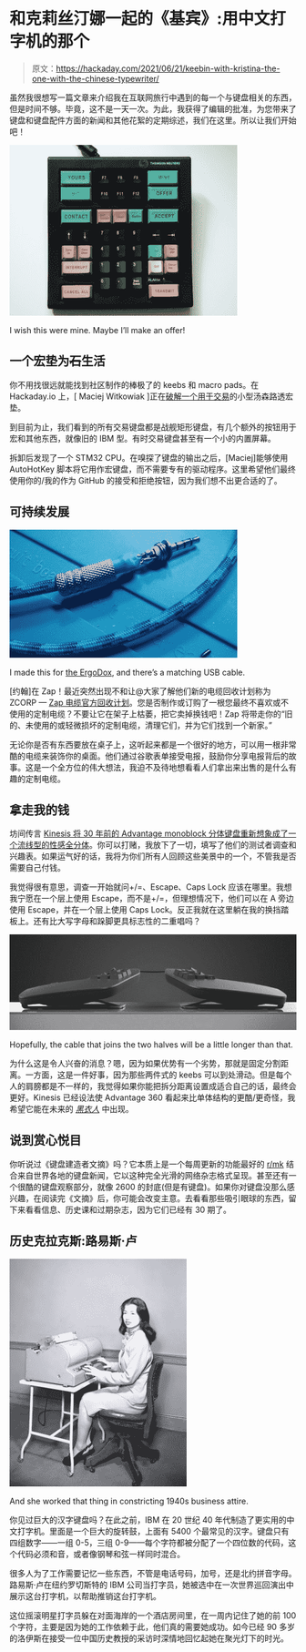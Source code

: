 # 和克莉丝汀娜一起的《基宾》:用中文打字机的那个

> 原文：<https://hackaday.com/2021/06/21/keebin-with-kristina-the-one-with-the-chinese-typewriter/>

虽然我很想写一篇文章来介绍我在互联网旅行中遇到的每一个与键盘相关的东西，但是时间不够。毕竟，这不是一天一次。为此，我获得了编辑的批准，为您带来了键盘和键盘配件方面的新闻和其他花絮的定期综述，我们在这里。所以让我们开始吧！

[![](img/066ec238b979d30135455c72c016e7de.png)](https://hackaday.com/wp-content/uploads/2021/05/thomson-reuters-keyboard.jpg)

I wish this were mine. Maybe I’ll make an offer!

## 一个宏垫为~~石~~生活

你不用找很远就能找到社区制作的棒极了的 keebs 和 macro pads。在 Hackaday.io 上，[ Maciej Witkowiak ]正在[破解一个用于交易](https://hackaday.io/project/179906-thomson-reuters-keypad)的小型汤森路透宏垫。

到目前为止，我们看到的所有交易键盘都是战舰矩形键盘，有几个额外的按钮用于宏和其他东西，就像旧的 IBM 型。有时交易键盘甚至有一个小的内置屏幕。

拆卸后发现了一个 STM32 CPU。在嗅探了键盘的输出之后，[Maciej]能够使用 AutoHotKey 脚本将它用作宏键盘，而不需要专有的驱动程序。这里希望他们最终使用你的/我的作为 GitHub 的接受和拒绝按钮，因为我们想不出更合适的了。

## 可持续发展

[![](img/5e6fd62483d715a398039296624087ff.png)](https://hackaday.com/wp-content/uploads/2021/05/20200518_204726.jpg)

I made this for [the ErgoDox](https://hackaday.com/2020/05/06/inputs-of-interest-im-building-an-ergodox/), and there’s a matching USB cable.

[约翰]在 Zap！最近突然出现不和让@大家了解他们新的电缆回收计划称为 ZCORP — [Zap 电缆官方回收计划](https://zapcables.com/zcorp/)。您是否制作或订购了一根您最终不喜欢或不使用的定制电缆？不要让它在架子上枯萎，把它卖掉换钱吧！Zap 将带走你的“旧的、未使用的或轻微损坏的定制电缆，清理它们，并为它们找到一个新家。”

无论你是否有东西要放在桌子上，这听起来都是一个很好的地方，可以用一根非常酷的电缆来装饰你的桌面。他们通过谷歌表单接受电报，鼓励你分享电报背后的故事。这是一个全方位的伟大想法，我迫不及待地想看看人们拿出来出售的是什么有趣的定制电缆。

## 拿走我的钱

坊间传言 [Kinesis 将 30 年前的 Advantage monoblock 分体键盘重新想象成了一个流线型的性感全分体](https://twitter.com/kinesisergo/status/1397335511694381058)。你可以打赌，我放下了一切，填写了他们的测试者调查和兴趣表。如果运气好的话，我将为你们所有人回顾这些美景中的一个，不管我是否需要自己付钱。

我觉得很有意思，调查一开始就问+/=、Escape、Caps Lock 应该在哪里。我想我宁愿在一个层上使用 Escape，而不是+/=，但理想情况下，他们可以在 A 旁边使用 Escape，并在一个层上使用 Caps Lock。反正我就在这里躺在我的换挡踏板上。还有比大写字母和跺脚更具标志性的二重唱吗？

[![](img/716d5004be6021dffe125c4a1275c8d3.png)](https://hackaday.com/wp-content/uploads/2021/05/kinesis-advantage-360.jpg)

Hopefully, the cable that joins the two halves will be a little longer than that.

为什么这是令人兴奋的消息？嗯，因为如果优势有一个劣势，那就是固定分割距离。一方面，这是一件好事，因为那些两件式的 keebs 可以到处滑动。但是每个人的肩膀都是不一样的，我觉得如果你能把拆分距离设置成适合自己的话，最终会更好。Kinesis 已经设法使 Advantage 360 看起来比单体结构的更酷/更奇怪，我希望它能在未来的 [*黑衣人*](https://www.reddit.com/r/MechanicalKeyboards/comments/5roq6r/kinesis_advantage_in_men_in_black_bonus_fake/) 中出现。

## 说到赏心悦目

你听说过《键盘建造者文摘》吗？它本质上是一个每周更新的功能最好的 [r/mk](https://www.reddit.com/r/mechanicalkeyboards) 结合来自世界各地的键盘新闻，它以这种完全光滑的网络杂志格式呈现。甚至还有一个很酷的键盘观察部分，就像 2600 的封底(但是有键盘)。如果你对键盘没那么感兴趣，在阅读完《文摘》后，你可能会改变主意。去看看那些吸引眼球的东西，留下来看看信息、历史课和过期杂志，因为它们已经有 30 期了。

## 历史克拉克斯:路易斯·卢

[![](img/2accae6b4e5eeb099f0f4cb87462b097.png)](https://hackaday.com/wp-content/uploads/2021/05/Lois-Lew-IBM-typewriter.jpg)

And she worked that thing in constricting 1940s business attire.

你见过巨大的汉字键盘吗？在此之前，IBM 在 20 世纪 40 年代制造了更实用的中文打字机。里面是一个巨大的旋转鼓，上面有 5400 个最常见的汉字。键盘只有四组数字——一组 0-5，三组 0-9——每个字符都被分配了一个四位数的代码，这个代码必须和音，或者像钢琴和弦一样同时混合。

很多人为了工作需要记忆一些东西，不管是电话号码，加号，还是北约拼音字母。路易斯·卢在纽约罗切斯特的 IBM 公司当打字员，她被选中在一次世界巡回演出中展示这台打字机，以帮助推销这台打字机。

这位摇滚明星打字员躲在对面海岸的一个酒店房间里，在一周内记住了她的前 100 个字符，主要是因为她的工作依赖于此，他们真的需要她成功。如今已经 90 多岁的洛伊斯在接受一位中国历史教授的采访时深情地回忆起她在聚光灯下的时光。